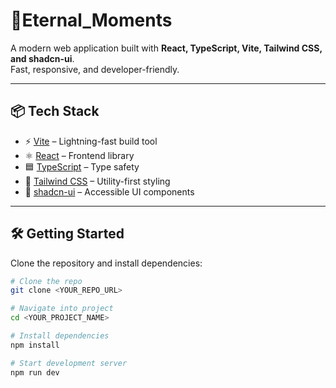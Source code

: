 # 🚀Eternal_Moments


A modern web application built with **React, TypeScript, Vite, Tailwind CSS, and shadcn-ui**.  
Fast, responsive, and developer-friendly.

---

## 📦 Tech Stack

- ⚡ [Vite](https://vitejs.dev/) – Lightning-fast build tool  
- ⚛️ [React](https://react.dev/) – Frontend library  
- 🟦 [TypeScript](https://www.typescriptlang.org/) – Type safety  
- 🎨 [Tailwind CSS](https://tailwindcss.com/) – Utility-first styling  
- 🧩 [shadcn-ui](https://ui.shadcn.com/) – Accessible UI components  

---

## 🛠️ Getting Started

Clone the repository and install dependencies:

```sh
# Clone the repo
git clone <YOUR_REPO_URL>

# Navigate into project
cd <YOUR_PROJECT_NAME>

# Install dependencies
npm install

# Start development server
npm run dev
